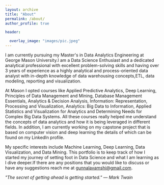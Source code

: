 ```yaml
---
layout: archive
title: "About"
permalink: /about/
author_profile: true

header:

  overlay_image: "images/pic.jpeg"
---
```


I am currently pursuing my Master's in Data Analytics Engineering at George Mason University.I am a Data Science Enthusiast and
a dedicated analytical professional with excellent problem-solving skills and having over 3 years of experience as a highly analytical and process-oriented data analyst with in-depth knowledge of data warehousing concepts,ETL, data modeling, reporting and visualization.

At Mason I opted courses like Applied Predictive Analytics, Deep Learning, Principles of Data Management and Mining, Database Management Essentials, Analytics & Decision Analysis, Information: Representation, Processing and Visualization, Analytics: Big Data to Information, Applied Statistics and Visualization for Analytics and Determining Needs for Complex Big Data Systems. All these courses really helped me understand the concepts of data analytics and how it is being leveraged in different fields. In addition, I am currently working on my capstone project that is based on computer vision and deep learning the details of which can be found on my LinkedIn profile.

 My specific interests include Machine Learning, Deep Learning, Data Visualization, and Data Mining. This portfolio is to keep track of how I started my journey of setting foot in Data Science and what I am learning as I dive deeper.If there are any positions that you would like to discuss or have any suggestions reach me at gunnalavamshi@gmail.com.

*"The secret of getting ahead is getting started." — Mark Twain*
